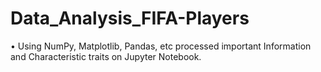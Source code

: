 # Data_Analysis_FIFA-Players
• Using NumPy, Matplotlib, Pandas, etc processed important Information and Characteristic traits on Jupyter Notebook.
